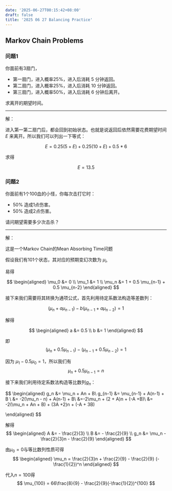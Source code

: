 ```yaml
---
date: '2025-06-27T00:15:42+08:00'
draft: false
title: '2025 06 27 Balancing Practice'
---
```


## Markov Chain Problems

### 问题1

你面前有3扇门，

- 第一扇门，进入概率25%，进入后消耗 5 分钟返回。
- 第二扇门，进入概率25%，进入后消耗 10 分钟返回。
- 第三扇门，进入概率50%，进入后消耗 6 分钟后离开。

求离开的期望时间。

---

解：

进入第一第二扇门后，都会回到初始状态。也就是说返回后依然需要花费期望时间 $E$ 来离开。所以我们可以列出一下等式：

$$ E = 0.25 (5 + E) + 0.25 (10 + E) + 0.5 * 6 $$

求得

$$ E = 13.5 $$

### 问题2

你面前有1个100血的小怪，你每次击打它时：

- 50% 造成1点伤害。
- 50% 造成2点伤害。

请问期望需要多少次击杀？

---

解：

这是一个Markov Chain的Mean Absorbing Time问题

假设我们有101个状态，其对应的预期变幻次数为 $\mu_i$,

易得 

$$
\begin{aligned}
\mu_0 &= 0 \\
\mu_1 &= 1 \\
\mu_n &= 1 + 0.5 \mu_{n-1} + 0.5 \mu_{n-2}
\end{aligned}
$$

接下来我们需要将其转换为通项公式，首先利用待定系数法构造等差数列：

$$
(\mu_n + a \mu_{n-1} ) - b (\mu_{n-1} + a \mu_{n-2}) = 1
$$

解得

$$
\begin{aligned}
a &= 0.5 \\
b &= 1
\end{aligned}
$$

即
$$
(\mu_n + 0.5 \mu_{n-1} ) - (\mu_{n-1} + 0.5 \mu_{n-2}) = 1
$$

因为 $\mu_1 - 0.5 \mu_0 = 1$，所以我们有
$$
\mu_n + 0.5 \mu_{n-1}  = n
$$

接下来我们利用待定系数法构造等比数列$g_n$：

$$
\begin{aligned}
g_n &= \mu_n + An + B\\
g_{n-1} &= \mu_{n-1} + A(n-1) + B \\
&= -2(\mu_n - n) + A(n-1) + B\\
&=-2\mu_n + (2 + A)n + (-A +B)\\
&= -2(\mu_n + An + B) + (3A +2)n + (-A + 3B)

\end{aligned}
$$

解得
$$
\begin{aligned}
A &= - \frac{2}{3} \\
B &= - \frac{2}{9} \\
g_n &= \mu_n - \frac{2}{3}n - \frac{2}{9}
\end{aligned}
$$

由$\mu_0 = 0$与等比数列性质可得
$$
\begin{aligned}
\mu_n = \frac{2}{3}n + \frac{2}{9} - \frac{2}{9} (-\frac{1}{2})^n
\end{aligned}
$$

代入$n = 100$得
$$
\mu_{100} = 66\frac{8}{9} - \frac{2}{9}(-\frac{1}{2})^{100}
$$


